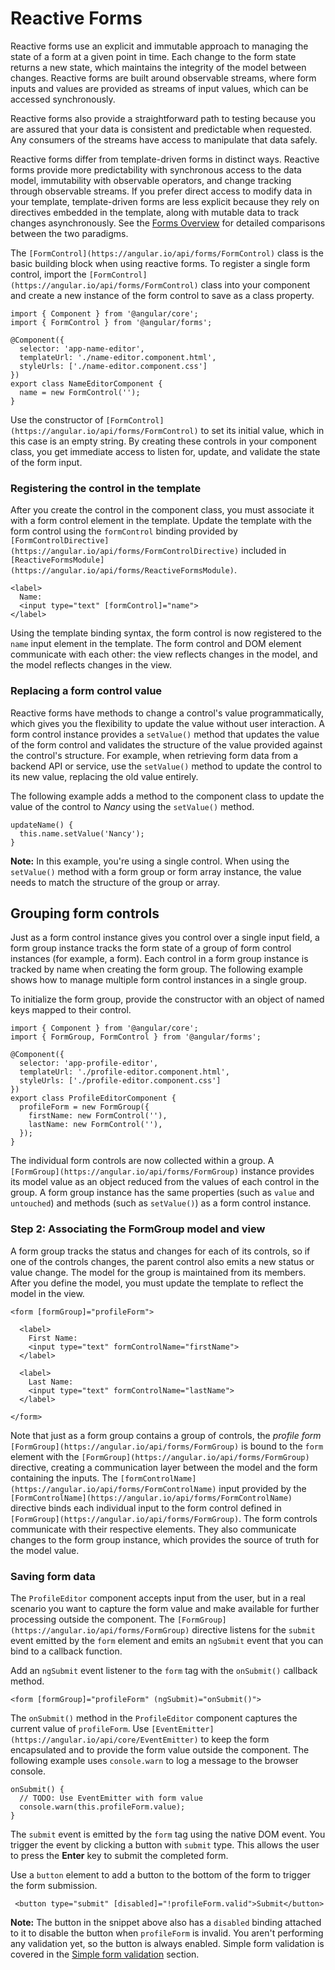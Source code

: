 # Reactive Forms
Reactive forms use an explicit and immutable approach to managing the state of a form at a given point in time. Each change to the form state returns a new state, which maintains the integrity of the model between changes. Reactive forms are built around observable streams, where form inputs and values are provided as streams of input values, which can be accessed synchronously.

Reactive forms also provide a straightforward path to testing because you are assured that your data is consistent and predictable when requested. Any consumers of the streams have access to manipulate that data safely.

Reactive forms differ from template-driven forms in distinct ways. Reactive forms provide more predictability with synchronous access to the data model, immutability with observable operators, and change tracking through observable streams. If you prefer direct access to modify data in your template, template-driven forms are less explicit because they rely on directives embedded in the template, along with mutable data to track changes asynchronously. See the  [Forms Overview](https://angular.io/guide/forms-overview)  for detailed comparisons between the two paradigms.



The `[FormControl](https://angular.io/api/forms/FormControl)` class is the basic building block when using reactive forms. To register a single form control, import the `[FormControl](https://angular.io/api/forms/FormControl)` class into your component and create a new instance of the form control to save as a class property.

    import { Component } from '@angular/core';
    import { FormControl } from '@angular/forms';
    
    @Component({
      selector: 'app-name-editor',
      templateUrl: './name-editor.component.html',
      styleUrls: ['./name-editor.component.css']
    })
    export class NameEditorComponent {
      name = new FormControl('');
    }

Use the constructor of `[FormControl](https://angular.io/api/forms/FormControl)` to set its initial value, which in this case is an empty string. By creating these controls in your component class, you get immediate access to listen for, update, and validate the state of the form input.


### Registering the control in the template

After you create the control in the component class, you must associate it with a form control element in the template. Update the template with the form control using the  `formControl`  binding provided by  `[FormControlDirective](https://angular.io/api/forms/FormControlDirective)`  included in  `[ReactiveFormsModule](https://angular.io/api/forms/ReactiveFormsModule)`.

    <label>
      Name:
      <input type="text" [formControl]="name">
    </label>
Using the template binding syntax, the form control is now registered to the `name` input element in the template. The form control and DOM element communicate with each other: the view reflects changes in the model, and the model reflects changes in the view.


### Replacing a form control value

Reactive forms have methods to change a control's value programmatically, which gives you the flexibility to update the value without user interaction. A form control instance provides a  `setValue()`  method that updates the value of the form control and validates the structure of the value provided against the control's structure. For example, when retrieving form data from a backend API or service, use the  `setValue()`  method to update the control to its new value, replacing the old value entirely.

The following example adds a method to the component class to update the value of the control to  _Nancy_  using the  `setValue()`  method.

    updateName() {
      this.name.setValue('Nancy');
    }

**Note:** In this example, you're using a single control. When using the `setValue()` method with a form group or form array instance, the value needs to match the structure of the group or array.

## Grouping form controls
Just as a form control instance gives you control over a single input field, a form group instance tracks the form state of a group of form control instances (for example, a form). Each control in a form group instance is tracked by name when creating the form group. The following example shows how to manage multiple form control instances in a single group.

To initialize the form group, provide the constructor with an object of named keys mapped to their control.

    import { Component } from '@angular/core';
    import { FormGroup, FormControl } from '@angular/forms';
    
    @Component({
      selector: 'app-profile-editor',
      templateUrl: './profile-editor.component.html',
      styleUrls: ['./profile-editor.component.css']
    })
    export class ProfileEditorComponent {
      profileForm = new FormGroup({
        firstName: new FormControl(''),
        lastName: new FormControl(''),
      });
    }

The individual form controls are now collected within a group. A `[FormGroup](https://angular.io/api/forms/FormGroup)` instance provides its model value as an object reduced from the values of each control in the group. A form group instance has the same properties (such as `value` and `untouched`) and methods (such as `setValue()`) as a form control instance.

### Step 2: Associating the FormGroup model and view

A form group tracks the status and changes for each of its controls, so if one of the controls changes, the parent control also emits a new status or value change. The model for the group is maintained from its members. After you define the model, you must update the template to reflect the model in the view.

    <form [formGroup]="profileForm">
      
      <label>
        First Name:
        <input type="text" formControlName="firstName">
      </label>
    
      <label>
        Last Name:
        <input type="text" formControlName="lastName">
      </label>
    
    </form>

Note that just as a form group contains a group of controls, the _profile form_  `[FormGroup](https://angular.io/api/forms/FormGroup)` is bound to the `form` element with the `[FormGroup](https://angular.io/api/forms/FormGroup)` directive, creating a communication layer between the model and the form containing the inputs. The `[formControlName](https://angular.io/api/forms/FormControlName)` input provided by the `[FormControlName](https://angular.io/api/forms/FormControlName)` directive binds each individual input to the form control defined in `[FormGroup](https://angular.io/api/forms/FormGroup)`. The form controls communicate with their respective elements. They also communicate changes to the form group instance, which provides the source of truth for the model value.


### Saving form data

The  `ProfileEditor`  component accepts input from the user, but in a real scenario you want to capture the form value and make available for further processing outside the component. The  `[FormGroup](https://angular.io/api/forms/FormGroup)`  directive listens for the  `submit`  event emitted by the  `form`  element and emits an  `ngSubmit`  event that you can bind to a callback function.

Add an  `ngSubmit`  event listener to the  `form`  tag with the  `onSubmit()`  callback method.



    <form [formGroup]="profileForm" (ngSubmit)="onSubmit()">


The  `onSubmit()`  method in the  `ProfileEditor`  component captures the current value of  `profileForm`. Use  `[EventEmitter](https://angular.io/api/core/EventEmitter)`  to keep the form encapsulated and to provide the form value outside the component. The following example uses  `console.warn`  to log a message to the browser console.

    onSubmit() {
      // TODO: Use EventEmitter with form value
      console.warn(this.profileForm.value);
    }

The  `submit`  event is emitted by the  `form`  tag using the native DOM event. You trigger the event by clicking a button with  `submit`  type. This allows the user to press the  **Enter**  key to submit the completed form.

Use a  `button`  element to add a button to the bottom of the form to trigger the form submission.

     <button type="submit" [disabled]="!profileForm.valid">Submit</button>

**Note:**  The button in the snippet above also has a  `disabled`  binding attached to it to disable the button when  `profileForm`  is invalid. You aren't performing any validation yet, so the button is always enabled. Simple form validation is covered in the  [Simple form validation](https://angular.io/guide/reactive-forms#simple-form-validation)  section.
